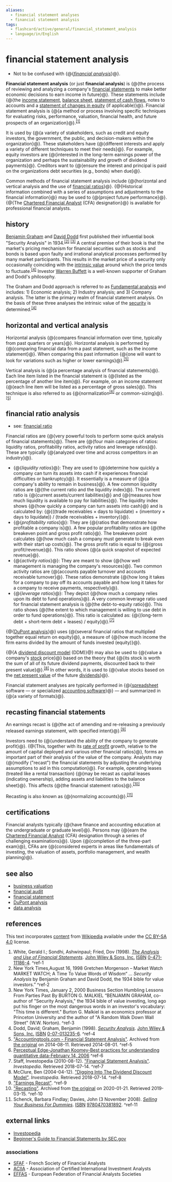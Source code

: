 ```yaml
---
aliases:
  - financial statement analyses
  - financial statement analysis
tags:
  - flashcard/active/general/financial_statement_analysis
  - language/in/English
---
```


# financial statement analysis

- Not to be confused with {@{_[financial analysis](financial%20analysis.md)_}@}. <!--SR:!2025-06-28,214,330-->

__Financial statement analysis__ (or just __financial analysis__) is {@{the process of reviewing and analyzing a company's [financial statements](financial%20statement.md) to make better economic decisions to earn income in future}@}. These statements include {@{the [income statement](income%20statement.md), [balance sheet](balance%20sheet.md), [statement of cash flows](cash%20flow%20statement.md), notes to accounts and a [statement of changes in equity](statement%20of%20changes%20in%20equity.md) (if applicable)}@}. Financial statement analysis is {@{a method or process involving specific techniques for evaluating risks, performance, valuation, financial health, and future prospects of an organization}@}.<sup>[\[1\]](#^ref-1)</sup> <!--SR:!2025-07-19,231,330!2025-02-15,87,250!2025-03-06,118,290-->

It is used by {@{a variety of stakeholders, such as credit and equity investors, the government, the public, and decision-makers within the organization}@}. These stakeholders have {@{different interests and apply a variety of different techniques to meet their needs}@}. For example, equity investors are {@{interested in the long-term earnings power of the organization and perhaps the sustainability and growth of dividend payments}@}. Creditors want to {@{ensure the interest and principal is paid on the organizations debt securities (e.g., bonds) when due}@}. <!--SR:!2024-12-12,65,310!2025-05-15,176,310!2025-06-14,200,310!2024-12-16,67,310-->

Common methods of financial statement analysis include {@{horizontal and vertical analysis and the use of [financial ratios](financial%20ratio.md)}@}. {@{Historical information combined with a series of assumptions and adjustments to the financial information}@} may be used to {@{project future performance}@}. {@{The [Chartered Financial Analyst](Chartered%20Financial%20Analyst.md) (CFA) designation}@} is available for professional financial analysts. <!--SR:!2024-12-13,66,310!2024-12-18,69,310!2025-06-07,194,310!2024-12-10,63,310-->

## history

[Benjamin Graham](Benjamin%20Graham.md) and [David Dodd](David%20Dodd.md) first published their influential book "Security Analysis" in 1934.<sup>[\[2\]](#^ref-2)</sup> <sup>[\[3\]](#^ref-3)</sup> A central premise of their book is that the market's pricing mechanism for financial securities such as stocks and bonds is based upon faulty and irrational analytical processes performed by many market participants. This results in the market price of a security only occasionally coinciding with the [intrinsic value](intrinsic%20value%20(finance).md) around which the price tends to fluctuate.<sup>[\[4\]](#^ref-4)</sup> Investor [Warren Buffett](Warren%20Buffett.md) is a well-known supporter of Graham and Dodd's philosophy.

The Graham and Dodd approach is referred to as [Fundamental analysis](fundamental%20analysis.md) and includes: 1) Economic analysis; 2) Industry analysis; and 3) Company analysis. The latter is the primary realm of financial statement analysis. On the basis of these three analyses the intrinsic value of the [security](security%20(finance).md) is determined.<sup>[\[4\]](#^ref-4)</sup>

## horizontal and vertical analysis

Horizontal analysis {@{compares financial information over time, typically from past quarters or years}@}. Horizontal analysis is performed by {@{comparing financial data from a past statement, such as the income statement}@}. When comparing this past information {@{one will want to look for variations such as higher or lower earnings}@}.<sup>[\[5\]](#^ref-5)</sup> <!--SR:!2024-12-19,70,310!2025-05-05,158,310!2025-08-18,254,330-->

Vertical analysis is {@{a percentage analysis of financial statements}@}. Each line item listed in the financial statement is {@{listed as the percentage of another line item}@}. For example, on an income statement {@{each line item will be listed as a percentage of gross sales}@}. This technique is also referred to as {@{normalization<sup>[\[6\]](#^ref-6)</sup> or common-sizing}@}.<sup>[\[5\]](#^ref-5)</sup> <!--SR:!2025-08-19,255,330!2025-02-28,117,290!2024-12-14,67,310!2024-12-22,73,310-->

## financial ratio analysis

- see: [financial ratio](financial%20ratio.md)

Financial ratios are {@{very powerful tools to perform some quick analysis of financial statements}@}. There are {@{four main categories of ratios: liquidity ratios, profitability ratios, activity ratios and leverage ratios}@}. These are typically {@{analyzed over time and across competitors in an industry}@}. <!--SR:!2025-05-19,179,310!2025-03-24,128,290!2025-08-07,246,330-->

- {@{_liquidity ratios_}@}: They are used to {@{determine how quickly a company can turn its assets into cash if it experiences financial difficulties or bankruptcy}@}. It essentially is a measure of {@{a company's ability to remain in business}@}. A few common liquidity ratios are {@{the current ratio and the liquidity index}@}. The current ratio is {@{current assets/current liabilities}@} and {@{measures how much liquidity is available to pay for liabilities}@}. The liquidity index shows {@{how quickly a company can turn assets into cash}@} and is calculated by: {@{((trade receivables × days to liquidate) + (inventory × days to liquidate)) / (trade receivables + inventory)}@}.
- {@{_profitability ratios_}@}: They are {@{ratios that demonstrate how profitable a company is}@}. A few popular profitability ratios are {@{the breakeven point and gross profit ratio}@}. The breakeven point calculates {@{how much cash a company must generate to break even with their start up costs}@}. The gross profit ratio is equal to {@{gross profit/revenue}@}. This ratio shows {@{a quick snapshot of expected revenue}@}.
- {@{_activity ratios_}@}: They are meant to show {@{how well management is managing the company's resources}@}. Two common activity ratios are {@{accounts payable turnover and accounts receivable turnover}@}. These ratios demonstrate {@{how long it takes for a company to pay off its accounts payable and how long it takes for a company to receive payments, respectively}@}.
- {@{_leverage ratios_}@}: They depict {@{how much a company relies upon its debt to fund operations}@}. A very common leverage ratio used for financial statement analysis is {@{the debt-to-equity ratio}@}. This ratio shows {@{the extent to which management is willing to use debt in order to fund operations}@}. This ratio is calculated as: {@{(long-term debt + short-term debt + leases) / equity}@}.<sup>[\[7\]](#^ref-7)</sup> <!--SR:!2024-12-08,61,310!2024-12-20,71,310!2025-04-22,161,310!2024-12-14,65,310!2025-04-30,168,310!2025-04-08,146,310!2025-07-14,226,330!2024-12-15,66,310!2024-12-11,64,310!2025-08-15,253,330!2025-04-13,155,310!2025-02-16,109,290!2025-06-02,179,310!2025-05-17,167,310!2024-12-13,66,310!2025-03-04,124,310!2024-12-11,55,270!2025-03-13,116,290!2025-04-29,163,310!2025-06-30,215,330!2025-07-29,239,330!2025-01-15,84,290!2025-04-08,136,290-->

{@{[DuPont analysis](DuPont%20analysis.md)}@} uses {@{several financial ratios that multiplied together equal return on equity}@}, a measure of {@{how much income the firm earns divided by the amount of funds invested (equity)}@}. <!--SR:!2025-07-21,232,330!2025-07-18,230,330!2025-03-23,124,290-->

{@{A [dividend discount model](dividend%20discount%20model.md) (DDM)}@} may also be used to {@{value a company's [stock](stock.md) price}@} based on the theory that {@{its stock is worth the sum of all of its future dividend payments, discounted back to their present value}@}.<sup>[\[8\]](#^ref-8)</sup> In other words, it is used to {@{value stocks based on the [net present value](net%20present%20value.md) of the future [dividends](dividend.md)}@}. <!--SR:!2025-08-14,252,330!2025-07-28,238,330!2025-07-27,237,330!2025-03-23,139,310-->

Financial statement analyses are typically performed in {@{[spreadsheet](spreadsheet.md) software — or specialized [accounting software](accounting%20software.md)}@} — and summarized in {@{a variety of formats}@}. <!--SR:!2024-12-15,68,310!2024-12-12,65,310-->

## recasting financial statements

An earnings recast is {@{the act of amending and re-releasing a previously released earnings statement, with specified intent}@}.<sup>[\[9\]](#^ref-9)</sup> <!--SR:!2025-06-16,201,310-->

Investors need to {@{understand the ability of the company to generate profit}@}. {@{This, together with its [rate of profit](rate%20of%20profit.md) growth, relative to the amount of capital deployed and various other financial ratios}@}, forms an important part of their analysis of the value of the company. Analysts may {@{modify ("recast") the financial statements by adjusting the underlying assumptions to aid in this computation}@}. For example, operating leases (treated like a rental transaction) {@{may be recast as capital leases (indicating ownership), adding assets and liabilities to the balance sheet}@}. This affects {@{the financial statement ratios}@}.<sup>[\[10\]](#^ref-10)</sup> <!--SR:!2024-12-21,72,310!2025-01-26,81,270!2025-03-31,145,310!2025-02-17,98,290!2025-07-10,224,330-->

Recasting is also known as {@{normalizing accounts}@}.<sup>[\[11\]](#^ref-11)</sup> <!--SR:!2024-12-17,68,310-->

## certifications

Financial analysts typically {@{have finance and accounting education at the undergraduate or graduate level}@}. Persons may {@{earn the [Chartered Financial Analyst](Chartered%20Financial%20Analyst.md) (CFA) designation through a series of challenging examinations}@}. Upon {@{completion of the three-part exam}@}, CFAs are {@{considered experts in areas like fundamentals of investing, the valuation of assets, portfolio management, and wealth planning}@}. <!--SR:!2025-06-12,197,310!2025-05-16,166,310!2025-07-06,220,330!2025-05-29,187,310-->

## see also

- [business valuation](business%20valuation.md)
- [financial audit](financial%20audit.md)
- [financial statement](financial%20statement.md)
- [DuPont analysis](DuPont%20analysis.md)
- [data analysis](data%20analysis.md)

## references

This text incorporates [content](https://en.wikipedia.org/wiki/financial_statement_analysis) from [Wikipedia](Wikipedia.md) available under the [CC BY-SA 4.0](https://creativecommons.org/licenses/by-sa/4.0/) license.

1. White, Gerald I.; Sondhi, Ashwinpaul; Fried, Dov (1998). _[The Analysis and Use of Financial Statements](The%20Analysis%20and%20Use%20of%20Financial%20Statements.md)_. [John Wiley & Sons, Inc.](wiley%20(publisher).md) [ISBN](ISBN.md) [0-471-11186-4](https://en.wikipedia.org/wiki/Special%3ABookSources/0-471-11186-4). <a id="^ref-1"></a>^ref-1
2. New York Times,August 16, 1998 Gretchen Morgenson – Market Watch MARKET WATCH; A Time To Value Words of Wisdom“ … _Security Analysis_ by Benjamin Graham and David Dodd, the 1934 bible for value investors.” <a id="^ref-2"></a>^ref-2
3. New York Times, January 2, 2000 Business Section Humbling Lessons From Parties Past By BURTON G. MALKIEL “BENJAMIN GRAHAM, co-author of "Security Analysis," the 1934 bible of value investing, long ago put his finger on the most dangerous words in an investor's vocabulary: "This time is different." Burton G. Malkiel is an economics professor at Princeton University and the author of "A Random Walk Down Wall Street" (W.W. Norton). <a id="^ref-3"></a>^ref-3
4. Dodd, David; Graham, Benjamin (1998). _[Security Analysis](Security%20Analysis%20(book).md)_. [John Wiley & Sons, Inc.](wiley%20(publisher).md) [ISBN](ISBN.md) [0-07-013235-6](https://en.wikipedia.org/wiki/Special%3ABookSources/0-07-013235-6). <a id="^ref-4"></a>^ref-4
5. ["Accountingtools.com - Financial Statement Analysis"](https://web.archive.org/web/20140811125748/http://www.accountingtools.com/financial-statement-analysis). Archived from [the original](http://www.accountingtools.com/financial-statement-analysis) on 2014-08-11. Retrieved 2014-08-01. <a id="^ref-5"></a>^ref-5
6. [Perceptual Edge-Jonathan Koomey-Best practices for understanding quantitative data-February 14, 2006](http://www.perceptualedge.com/articles/b-eye/quantitative_data.pdf) <a id="^ref-6"></a>^ref-6
7. Staff, Investopedia (2010-08-12). ["Financial Statement Analysis"](http://www.investopedia.com/terms/f/financial-statement-analysis.asp). _Investopedia_. Retrieved 2018-07-14. <a id="^ref-7"></a>^ref-7
8. McClure, Ben (2004-04-12). ["Digging Into The Dividend Discount Model"](http://www.investopedia.com/articles/fundamental/04/041404.asp). _Investopedia_. Retrieved 2018-07-14. <a id="^ref-8"></a>^ref-8
9. ["Earnings Recast"](https://www.investopedia.com/terms/e/earningsrecast.asp). <a id="^ref-9"></a>^ref-9
10. ["Recasting"](https://web.archive.org/web/20200121202708/http://www.bytestart.co.uk/maximise-price-selling-business.html). Archived from [the original](http://www.bytestart.co.uk/maximise-price-selling-business.html/) on 2020-01-21. Retrieved 2019-03-15. <a id="^ref-10"></a>^ref-10
11. Schenck, Barbara Findlay; Davies, John (3 November 2008). [_Selling Your Business For Dummies_](https://books.google.com/books?id=wgH4oNnzOvYC&dq=recasting+financials&pg=PA107). [ISBN](ISBN.md) [9780470381892](https://en.wikipedia.org/wiki/Special%3ABookSources/9780470381892). <a id="^ref-11"></a>^ref-11

## external links

- [Investopedia](http://www.investopedia.com/terms/f/financial-statement-analysis.asp)
- [Beginner's Guide to Financial Statements by SEC.gov](https://www.sec.gov/investor/pubs/begfinstmtguide.htm)

### associations

- [SFAF](http://www.sfaf.com/) - French Society of Financial Analysts
- [ACIIA](http://www.aciia.org/) - Association of Certified International Investment Analysts
- [EFFAS](https://web.archive.org/web/20090317063049/http://www.effas.com/) - European Federation of Financial Analysts Societies
